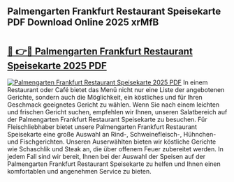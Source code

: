 ## Palmengarten Frankfurt Restaurant Speisekarte PDF Download Online 2025 xrMfB

# <h2><a href="http://gcaze9i.nevu.top/?p=Palmengarten+Frankfurt+Restaurant+Speisekarte">🔗 👉🔴 Palmengarten Frankfurt Restaurant Speisekarte 2025 PDF</a></h2>

[![Palmengarten Frankfurt Restaurant Speisekarte 2025 PDF](https://i.imgur.com/dBaPXMq.png)](http://gcaze9i.nevu.top/?p=Palmengarten+Frankfurt+Restaurant+Speisekarte)
In einem Restaurant oder Café bietet das Menü nicht nur eine Liste der angebotenen Gerichte, sondern auch die Möglichkeit, ein köstliches und für Ihren Geschmack geeignetes Gericht zu wählen. Wenn Sie nach einem leichten und frischen Gericht suchen, empfehlen wir Ihnen, unseren Salatbereich auf der Palmengarten Frankfurt Restaurant Speisekarte zu besuchen. Für Fleischliebhaber bietet unsere Palmengarten Frankfurt Restaurant Speisekarte eine große Auswahl an Rind-, Schweinefleisch-, Hühnchen- und Fischgerichten. Unseren Auserwählten bieten wir köstliche Gerichte wie Schaschlik und Steak an, die über offenem Feuer zubereitet werden. In jedem Fall sind wir bereit, Ihnen bei der Auswahl der Speisen auf der Palmengarten Frankfurt Restaurant Speisekarte zu helfen und Ihnen einen komfortablen und angenehmen Service zu bieten.
